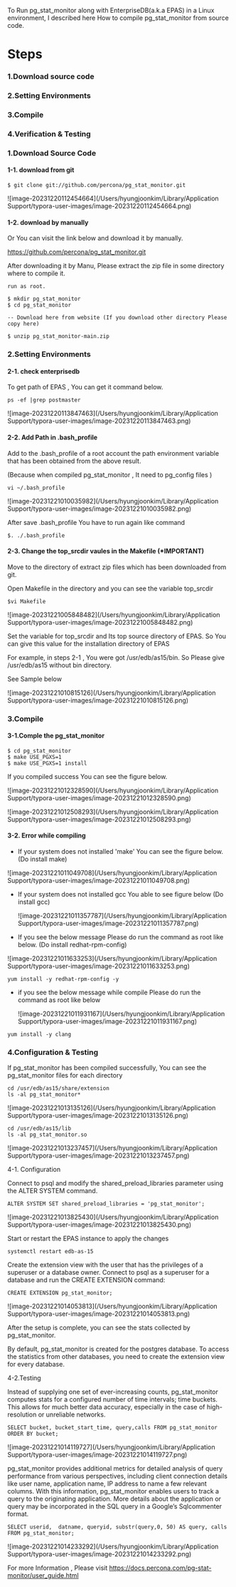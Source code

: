 To Run pg_stat_monitor along with EnterpriseDB(a.k.a EPAS) in a Linux environment, I described here How to compile pg_stat_monitor from source code.



# Steps

### 1.Download source code 

### 2.Setting Environments

### 3.Compile

### 4.Verification & Testing





### 1.Download Source Code

#### 1-1. download from git

```
$ git clone git://github.com/percona/pg_stat_monitor.git
```

![image-20231220112454664](/Users/hyungjoonkim/Library/Application Support/typora-user-images/image-20231220112454664.png)



#### 1-2. download by manually

Or You can visit the link below and download it by manually.

https://github.com/percona/pg_stat_monitor.git

After downloading it by Manu, Please extract the zip file in some directory where to compile it.

```
run as root.

$ mkdir pg_stat_monitor
$ cd pg_stat_monitor

-- Download here from website (If you download other directory Please copy here)

$ unzip pg_stat_monitor-main.zip
```





### 2.Setting Environments

#### 2-1. check enterprisedb

To get path of EPAS , You can get it command below.

```
ps -ef |grep postmaster
```

![image-20231220113847463](/Users/hyungjoonkim/Library/Application Support/typora-user-images/image-20231220113847463.png)

#### 2-2. Add Path  in .bash_profile

Add to the .bash_profile of a root account the path environment variable that has been obtained from the above result.

(Because when compiled pg_stat_monitor , It need to pg_config files )

```
vi ~/.bash_profile
```

![image-20231221010035982](/Users/hyungjoonkim/Library/Application Support/typora-user-images/image-20231221010035982.png)

After save .bash_profile You have to run again like command

```
$. ./.bash_profile
```



#### 2-3. Change the top_srcdir vaules in the Makefile (*IMPORTANT)

Move to the directory of extract zip files which has been downloaded from git.

Open Makefile in the directory and you can see the variable top_srcdir

```
$vi Makefile
```

![image-20231221005848482](/Users/hyungjoonkim/Library/Application Support/typora-user-images/image-20231221005848482.png)

Set the variable for top_srcdir and Its top source directory of EPAS. So You can give this value for the installation directory of EPAS

For example, in steps 2-1 , You were got /usr/edb/as15/bin. So Please give /usr/edb/as15 without bin directory.

See Sample below

![image-20231221010815126](/Users/hyungjoonkim/Library/Application Support/typora-user-images/image-20231221010815126.png)

   

### 3.Compile

#### 3-1.Comple the pg_stat_monitor

```
$ cd pg_stat_monitor
$ make USE_PGXS=1
$ make USE_PGXS=1 install
```



If you compiled success You can see the figure below.

![image-20231221012328590](/Users/hyungjoonkim/Library/Application Support/typora-user-images/image-20231221012328590.png)

![image-20231221012508293](/Users/hyungjoonkim/Library/Application Support/typora-user-images/image-20231221012508293.png)



#### 3-2. Error while compiling

* If your system does not installed 'make' You can see the figure below. (Do install make)

![image-20231221011049708](/Users/hyungjoonkim/Library/Application Support/typora-user-images/image-20231221011049708.png)



* If your system does not installed gcc You able to see figure below (Do install gcc)

  ![image-20231221011357787](/Users/hyungjoonkim/Library/Application Support/typora-user-images/image-20231221011357787.png)

* If you see the below message Please do run the command as root like below. (Do install redhat-rpm-config)

![image-20231221011633253](/Users/hyungjoonkim/Library/Application Support/typora-user-images/image-20231221011633253.png)

```
yum install -y redhat-rpm-config -y
```

* if you see the below message while compile Please do run the command as root like below

  ![image-20231221011931167](/Users/hyungjoonkim/Library/Application Support/typora-user-images/image-20231221011931167.png)

```
yum install -y clang
```



### 4.Configuration & Testing

If pg_stat_monitor has been compiled successfully, You can see the pg_stat_monitor files for each directory

```
cd /usr/edb/as15/share/extension
ls -al pg_stat_monitor*
```

![image-20231221013135126](/Users/hyungjoonkim/Library/Application Support/typora-user-images/image-20231221013135126.png)

```
cd /usr/edb/as15/lib
ls -al pg_stat_monitor.so
```

![image-20231221013237457](/Users/hyungjoonkim/Library/Application Support/typora-user-images/image-20231221013237457.png)



4-1. Configuration

Connect to psql and modify the shared_preload_libraries parameter using the ALTER SYSTEM command.

```
ALTER SYSTEM SET shared_preload_libraries = 'pg_stat_monitor';
```

![image-20231221013825430](/Users/hyungjoonkim/Library/Application Support/typora-user-images/image-20231221013825430.png)

Start or restart the EPAS instance to apply the changes

```
systemctl restart edb-as-15
```



Create the extension view with the user that has the privileges of a superuser or a database owner. Connect to psql as a superuser for a database and run the CREATE EXTENSION command:

```
CREATE EXTENSION pg_stat_monitor;
```

![image-20231221014053813](/Users/hyungjoonkim/Library/Application Support/typora-user-images/image-20231221014053813.png)

After the setup is complete, you can see the stats collected by pg_stat_monitor.

By default, pg_stat_monitor is created for the postgres database. To access the statistics from other databases, you need to create the extension view for every database.



4-2.Testing

Instead of supplying one set of ever-increasing counts, pg_stat_monitor computes stats for a configured number of time intervals; time buckets. This allows for much better data accuracy, especially in the case of high-resolution or unreliable networks.

```
SELECT bucket, bucket_start_time, query,calls FROM pg_stat_monitor ORDER BY bucket;
```

![image-20231221014119727](/Users/hyungjoonkim/Library/Application Support/typora-user-images/image-20231221014119727.png)



pg_stat_monitor provides additional metrics for detailed analysis of query performance from various perspectives, including client connection details like user name, application name, IP address to name a few relevant columns. With this information, pg_stat_monitor enables users to track a query to the originating application. More details about the application or query may be incorporated in the SQL query in a Google’s Sqlcommenter format.

```
SELECT userid,  datname, queryid, substr(query,0, 50) AS query, calls FROM pg_stat_monitor;
```

![image-20231221014233292](/Users/hyungjoonkim/Library/Application Support/typora-user-images/image-20231221014233292.png)



For more Information , Please visit https://docs.percona.com/pg-stat-monitor/user_guide.html